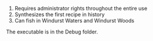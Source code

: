 1. Requires administrator rights throughout the entire use
2. Synthesizes the first recipe in history
3. Can fish in Windurst Waters and Windurst Woods

The executable is in the Debug folder.